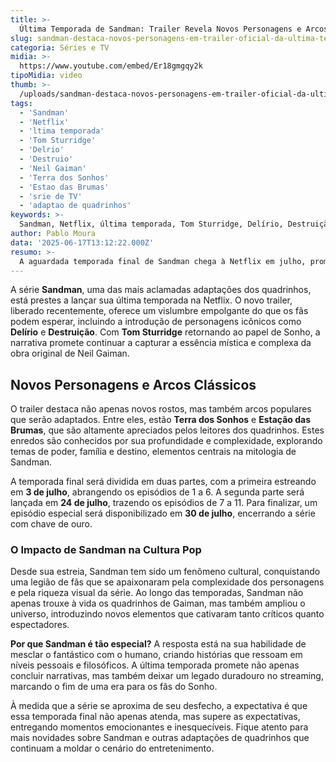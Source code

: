 ```yaml
---
title: >-
  Última Temporada de Sandman: Trailer Revela Novos Personagens e Arcos Icônicos
slug: sandman-destaca-novos-personagens-em-trailer-oficial-da-ultima-temporada
categoria: Séries e TV
midia: >-
  https://www.youtube.com/embed/Er18gmgqy2k
tipoMidia: video
thumb: >-
  /uploads/sandman-destaca-novos-personagens-em-trailer-oficial-da-ultima-temporada-preview.jpg
tags:
  - 'Sandman'
  - 'Netflix'
  - 'ltima temporada'
  - 'Tom Sturridge'
  - 'Delrio'
  - 'Destruio'
  - 'Neil Gaiman'
  - 'Terra dos Sonhos'
  - 'Estao das Brumas'
  - 'srie de TV'
  - 'adaptao de quadrinhos'
keywords: >-
  Sandman, Netflix, última temporada, Tom Sturridge, Delírio, Destruição, Neil Gaiman, Terra dos Sonhos, Estação das Brumas, série de TV, adaptação de quadrinhos
author: Pablo Moura
data: '2025-06-17T13:12:22.000Z'
resumo: >-
  A aguardada temporada final de Sandman chega à Netflix em julho, prometendo explorar novos personagens e adaptar arcos clássicos dos quadrinhos de Neil Gaiman. Descubra o que esperar deste emocionante encerramento.
---
```


A série **Sandman**, uma das mais aclamadas adaptações dos quadrinhos, está prestes a lançar sua última temporada na Netflix. O novo trailer, liberado recentemente, oferece um vislumbre empolgante do que os fãs podem esperar, incluindo a introdução de personagens icônicos como **Delírio** e **Destruição**. Com **Tom Sturridge** retornando ao papel de Sonho, a narrativa promete continuar a capturar a essência mística e complexa da obra original de Neil Gaiman.

## Novos Personagens e Arcos Clássicos

O trailer destaca não apenas novos rostos, mas também arcos populares que serão adaptados. Entre eles, estão **Terra dos Sonhos** e **Estação das Brumas**, que são altamente apreciados pelos leitores dos quadrinhos. Estes enredos são conhecidos por sua profundidade e complexidade, explorando temas de poder, família e destino, elementos centrais na mitologia de Sandman.

A temporada final será dividida em duas partes, com a primeira estreando em **3 de julho**, abrangendo os episódios de 1 a 6. A segunda parte será lançada em **24 de julho**, trazendo os episódios de 7 a 11. Para finalizar, um episódio especial será disponibilizado em **30 de julho**, encerrando a série com chave de ouro.

### O Impacto de Sandman na Cultura Pop

Desde sua estreia, Sandman tem sido um fenômeno cultural, conquistando uma legião de fãs que se apaixonaram pela complexidade dos personagens e pela riqueza visual da série. Ao longo das temporadas, Sandman não apenas trouxe à vida os quadrinhos de Gaiman, mas também ampliou o universo, introduzindo novos elementos que cativaram tanto críticos quanto espectadores.

**Por que Sandman é tão especial?** A resposta está na sua habilidade de mesclar o fantástico com o humano, criando histórias que ressoam em níveis pessoais e filosóficos. A última temporada promete não apenas concluir narrativas, mas também deixar um legado duradouro no streaming, marcando o fim de uma era para os fãs do Sonho.

À medida que a série se aproxima de seu desfecho, a expectativa é que essa temporada final não apenas atenda, mas supere as expectativas, entregando momentos emocionantes e inesquecíveis. Fique atento para mais novidades sobre Sandman e outras adaptações de quadrinhos que continuam a moldar o cenário do entretenimento.
